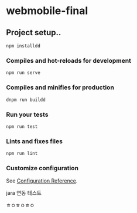 # webmobile-final

## Project setup..
```
npm installdd
```

### Compiles and hot-reloads for development
```
npm run serve
```

### Compiles and minifies for production
```
dnpm run buildd
```

### Run your tests
```
npm run test
```

### Lints and fixes files
```
npm run lint
```

### Customize configuration
See [Configuration Reference](https://cli.vuejs.org/config/).

jara 연동 테스트

ㅎㅇㅎㅇㅎㅇ
